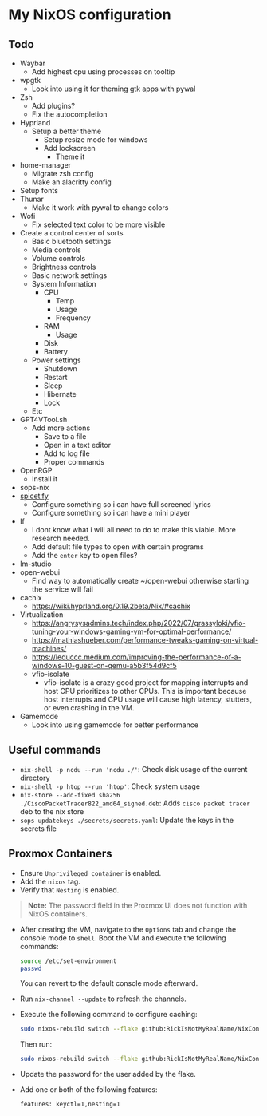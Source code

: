 # My NixOS configuration

## Todo

- Waybar
  - Add highest cpu using processes on tooltip
- wpgtk
  - Look into using it for theming gtk apps with pywal
- Zsh
  - Add plugins?
  - Fix the autocompletion
- Hyprland
  - Setup a better theme
    - Setup resize mode for windows
    - Add lockscreen
      - Theme it
- home-manager
  - Migrate zsh config
  - Make an alacritty config
- Setup fonts
- Thunar
  - Make it work with pywal to change colors
- Wofi
  - Fix selected text color to be more visible
- Create a control center of sorts
  - Basic bluetooth settings
  - Media controls
  - Volume controls
  - Brightness controls
  - Basic network settings
  - System Information
    - CPU
      - Temp
      - Usage
      - Frequency
    - RAM
      - Usage
    - Disk
    - Battery
  - Power settings
    - Shutdown
    - Restart
    - Sleep
    - Hibernate
    - Lock
  - Etc
- GPT4VTool.sh
  - Add more actions
    - Save to a file
    - Open in a text editor
    - Add to log file
    - Proper commands
- OpenRGP
  - Install it
- sops-nix
- [spicetify](https://github.com/the-argus/spicetify-nix)
  - Configure something so i can have full screened lyrics
  - Configure something so i can have a mini player
- lf
  - I dont know what i will all need to do to make this viable. More research needed.
  - Add default file types to open with certain programs
  - Add the `enter` key to open files?
- lm-studio
- open-webui
  - Find way to automatically create ~/open-webui otherwise starting the service will fail
- cachix
  - https://wiki.hyprland.org/0.19.2beta/Nix/#cachix
- Virtualization
  - https://angrysysadmins.tech/index.php/2022/07/grassyloki/vfio-tuning-your-windows-gaming-vm-for-optimal-performance/
  - https://mathiashueber.com/performance-tweaks-gaming-on-virtual-machines/
  - https://leduccc.medium.com/improving-the-performance-of-a-windows-10-guest-on-qemu-a5b3f54d9cf5
  - vfio-isolate
    - vfio-isolate is a crazy good project for mapping interrupts and host CPU prioritizes to other CPUs. This is important because host interrupts and CPU usage will cause high latency, stutters, or even crashing in the VM.
- Gamemode
  - Look into using gamemode for better performance

## Useful commands

- `nix-shell -p ncdu --run 'ncdu ./'`: Check disk usage of the current directory
- `nix-shell -p htop --run 'htop'`: Check system usage
- `nix-store --add-fixed sha256 ./CiscoPacketTracer822_amd64_signed.deb`: Adds `cisco packet tracer` deb to the nix store
- `sops updatekeys ./secrets/secrets.yaml`: Update the keys in the secrets file

## Proxmox Containers

- Ensure `Unprivileged container` is enabled.
- Add the `nixos` tag.
- Verify that `Nesting` is enabled.

> **Note:** The password field in the Proxmox UI does not function with NixOS containers.

- After creating the VM, navigate to the `Options` tab and change the console mode to `shell`. Boot the VM and execute the following commands:

    ```sh
    source /etc/set-environment
    passwd
    ```

  You can revert to the default console mode afterward.

- Run `nix-channel --update` to refresh the channels.

- Execute the following command to configure caching:

    ```sh
    sudo nixos-rebuild switch --flake github:RickIsNotMyRealName/NixConfig#NixOSBaseContainer
    ```

  Then run:

    ```sh
    sudo nixos-rebuild switch --flake github:RickIsNotMyRealName/NixConfig#<hostname>
    ```

- Update the password for the user added by the flake.

- Add one or both of the following features:

    ```plaintext
    features: keyctl=1,nesting=1
    ```

